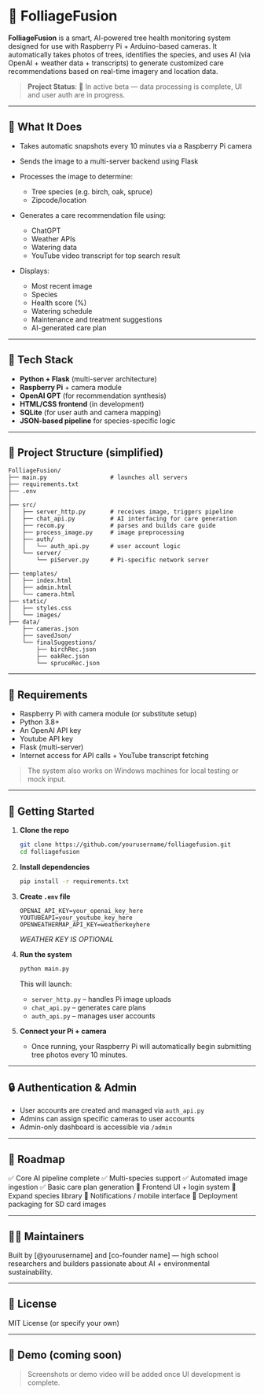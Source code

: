 # 🌿 FolliageFusion

**FolliageFusion** is a smart, AI-powered tree health monitoring system designed for use with Raspberry Pi + Arduino-based cameras. It automatically takes photos of trees, identifies the species, and uses AI (via OpenAI + weather data + transcripts) to generate customized care recommendations based on real-time imagery and location data.

> **Project Status**: 🚧 In active beta — data processing is complete, UI and user auth are in progress.

---

## 📸 What It Does

* Takes automatic snapshots every 10 minutes via a Raspberry Pi camera
* Sends the image to a multi-server backend using Flask
* Processes the image to determine:

  * Tree species (e.g. birch, oak, spruce)
  * Zipcode/location
* Generates a care recommendation file using:

  * ChatGPT
  * Weather APIs
  * Watering data
  * YouTube video transcript for top search result
* Displays:

  * Most recent image
  * Species
  * Health score (%)
  * Watering schedule
  * Maintenance and treatment suggestions
  * AI-generated care plan

---

## 🧠 Tech Stack

* **Python + Flask** (multi-server architecture)
* **Raspberry Pi** + camera module
* **OpenAI GPT** (for recommendation synthesis)
* **HTML/CSS frontend** (in development)
* **SQLite** (for user auth and camera mapping)
* **JSON-based pipeline** for species-specific logic

---

## 📂 Project Structure (simplified)

```
FolliageFusion/
├── main.py                  # launches all servers
├── requirements.txt
├── .env              
│
├── src/
│   ├── server_http.py       # receives image, triggers pipeline
│   ├── chat_api.py          # AI interfacing for care generation
│   ├── recom.py             # parses and builds care guide
│   ├── process_image.py     # image preprocessing
│   ├── auth/
│   │   └── auth_api.py      # user account logic
│   └── server/
│       └── piServer.py      # Pi-specific network server
│
├── templates/
│   ├── index.html
│   ├── admin.html
│   └── camera.html
├── static/
│   ├── styles.css
│   └── images/
├── data/
    ├── cameras.json
    ├── savedJson/
    └── finalSuggestions/
        ├── birchRec.json
        ├── oakRec.json
        └── spruceRec.json
```

---

## 🧪 Requirements

* Raspberry Pi with camera module (or substitute setup)
* Python 3.8+
* An OpenAI API key
* Youtube API key
* Flask (multi-server)
* Internet access for API calls + YouTube transcript fetching

> The system also works on Windows machines for local testing or mock input.

---

## 🚀 Getting Started

1. **Clone the repo**

   ```bash
   git clone https://github.com/yourusername/folliagefusion.git
   cd folliagefusion
   ```

2. **Install dependencies**

   ```bash
   pip install -r requirements.txt
   ```

3. **Create `.env` file**

   ```env
   OPENAI_API_KEY=your_openai_key_here
   YOUTUBEAPI=your_youtube_key_here
   OPENWEATHERMAP_API_KEY=weatherkeyhere
   ```
    *WEATHER KEY IS OPTIONAL*

4. **Run the system**

   ```bash
   python main.py
   ```

   This will launch:

   * `server_http.py` – handles Pi image uploads
   * `chat_api.py` – generates care plans
   * `auth_api.py` – manages user accounts

5. **Connect your Pi + camera**

   * Once running, your Raspberry Pi will automatically begin submitting tree photos every 10 minutes.

---

## 🔒 Authentication & Admin

* User accounts are created and managed via `auth_api.py`
* Admins can assign specific cameras to user accounts
* Admin-only dashboard is accessible via `/admin`

---

## 🚣 Roadmap

✅ Core AI pipeline complete
✅ Multi-species support
✅ Automated image ingestion
✅ Basic care plan generation
🔧 Frontend UI + login system
🔧 Expand species library
🔧 Notifications / mobile interface
🔧 Deployment packaging for SD card images

---

## 🧑‍💻 Maintainers

Built by \[@yourusername] and \[co-founder name] — high school researchers and builders passionate about AI + environmental sustainability.

---

## 📄 License

MIT License (or specify your own)

---

## 📸 Demo (coming soon)

> Screenshots or demo video will be added once UI development is complete.
